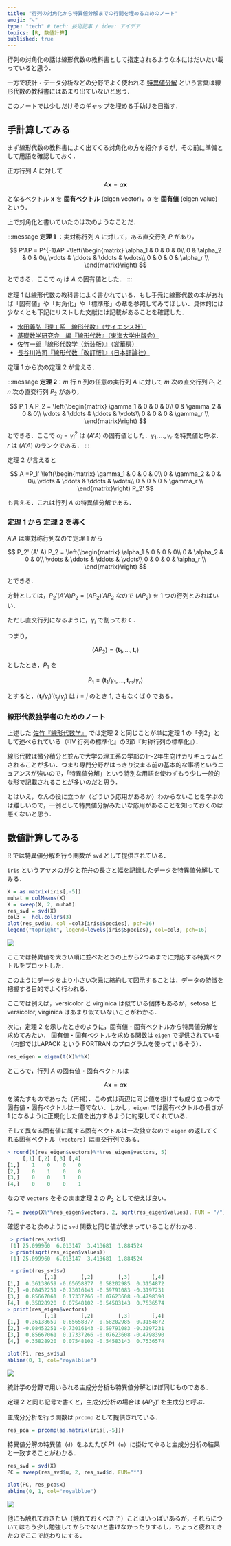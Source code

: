 ```yaml
---
title: "行列の対角化から特異値分解までの行間を埋めるためのノート"
emoji: "↘️"
type: "tech" # tech: 技術記事 / idea: アイデア
topics: [R, 数値計算]
published: true
---
```



行列の対角化の話は線形代数の教科書として指定されるような本にはだいたい載っていると思う．

一方で統計・データ分析などの分野でよく使われる [特異値分解](https://ja.wikipedia.org/wiki/特異値分解) という言葉は線形代数の教科書にはあまり出ていないと思う．

このノートでは少しだけそのギャップを埋める手助けを目指す．

## 手計算してみる

まず線形代数の教科書によく出てくる対角化の方を紹介するが，その前に準備として用語を確認しておく．

正方行列 $A$ に対して

$$
A\boldsymbol{x} = \alpha \boldsymbol{x}
$$

となるベクトル $\boldsymbol{x}$ を **固有ベクトル** (eigen vector)，$\alpha$ を **固有値** (eigen value) という．

上で対角化と書いていたのは次のようなことだ．

:::message
**定理 1** ：実対称行列 $A$ に対して，ある直交行列 $P$ があり，

$$
P'AP = P^{-1}AP =\left(\begin{matrix} \alpha_1 & 0 & 0 & 0\\
0 & \alpha_2 & 0 & 0\\
\vdots & \ddots & \ddots & \vdots\\
0 & 0 & 0 &  \alpha_r  \\
 \end{matrix}\right)
$$

とできる．ここで $\alpha_i$ は $A$ の固有値とした．
:::

定理 1 は線形代数の教科書によく書かれている．もし手元に線形代数の本があれば「固有値」や「対角化」や「標準形」の章を参照してみてほしい．具体的には少なくとも下記にリストした文献には記載があることを確認した．

- [水田義弘『理工系　線形代数』（サイエンス社）](https://www.saiensu.co.jp/search/?isbn=978-4-7819-0859-5&y=1997)
- [基礎数学研究会　編『線形代数』（東海大学出版会）](https://www.hanmoto.com/bd/isbn/9784486012627)
- [佐竹一郎『線形代数学（新装版）』（裳華房）](https://www.shokabo.co.jp/mybooks/ISBN978-4-7853-1316-6.htm)
- [長谷川浩司『線形代数［改訂版］』（日本評論社）](https://www.nippyo.co.jp/shop/book/6704.html)


定理 1 から次の定理 2 が言える．

:::message
**定理 2**：$m$ 行 $n$ 列の任意の実行列 $A$ に対して $m$ 次の直交行列 $P_1$ と $n$ 次の直交行列 $P_2$ があり，

$$
P_1 A P_2 = \left(\begin{matrix} \gamma_1 & 0 & 0 & 0\\
0 & \gamma_2 & 0 & 0\\
\vdots & \ddots & \ddots & \vdots\\
0 & 0 & 0 &  \gamma_r  \\
 \end{matrix}\right)
$$

とできる．ここで $\alpha_i = \gamma_i^2$ は $(A' A)$ の固有値とした．$\gamma_1, \ldots, \gamma_r$ を特異値と呼ぶ．$r$ は $(A' A)$ のランクである．
:::

定理 2 が言えると

$$
A  =P_1' \left(\begin{matrix} \gamma_1 & 0 & 0 & 0\\
0 & \gamma_2 & 0 & 0\\
\vdots & \ddots & \ddots & \vdots\\
0 & 0 & 0 &  \gamma_r  \\
 \end{matrix}\right) P_2'
$$

も言える．これは行列 $A$ の特異値分解である．


### 定理 1 から 定理 2 を導く

$A' A$ は実対称行列なので定理 1 から

$$
P_2' (A' A) P_2 = \left(\begin{matrix} \alpha_1 & 0 & 0 & 0\\
0 & \alpha_2 & 0 & 0\\
\vdots & \ddots & \ddots & \vdots\\
0 & 0 & 0 &  \alpha_r  \\
\end{matrix}\right)
$$

とできる．

方針としては，$P_2' (A' A) P_2 =  (A P_2)'  A P_2$ なので $(A P_2)$ を 1 つの行列とみればいい．

ただし直交行列になるように，$\gamma_i$ で割っておく．

つまり，

$$
(A P_2) = (\boldsymbol{t}_1, \ldots, \boldsymbol{t}_r)
$$

としたとき，$P_1$ を

$$
P_1 = (\boldsymbol{t}_1/\gamma_1, \ldots, \boldsymbol{t}_m/\gamma_r)
$$

とすると，$(\boldsymbol{t}_i/\gamma_i)' (\boldsymbol{t}_j/\gamma_j)$ は $i=j$ のとき 1, さもなくば 0 である．


### 線形代数独学者のためのノート

上述した [佐竹『線形代数学』](https://www.shokabo.co.jp/mybooks/ISBN978-4-7853-1316-6.htm) では定理 2 と同じことが単に定理 1 の「例2」として述べられている（『Ⅳ 行列の標準化』の3節『対称行列の標準化』）．

線形代数は微分積分と並んで大学の理工系の学部の1〜2年生向けカリキュラムとされることが多い．つまり専門分野がはっきり決まる前の基本的な事柄というニュアンスが強いので，「特異値分解」という特別な用語を使わずもう少し一般的な形で記載されることが多いのだと思う．

とはいえ，なんの役に立つか（どういう応用があるか）わからないことを学ぶのは難しいので，一例として特異値分解みたいな応用があることを知っておくのは悪くないと思う．


## 数値計算してみる

R では特異値分解を行う関数が `svd` として提供されている．

`iris` というアヤメのガクと花弁の長さと幅を記録したデータを特異値分解してみる．

```r
X = as.matrix(iris[,-5])
muhat = colMeans(X)
X = sweep(X, 2, muhat)
res_svd = svd(X)
col3 =  hcl.colors(3)
plot(res_svd$u, col =col3[iris$Species], pch=16)
legend("topright", legend=levels(iris$Species), col=col3, pch=16)
```

![](/images/diagonal_to_svd/scatter_u.png)

ここでは特異値を大きい順に並べたときの上から2つめまでに対応する特異ベクトルをプロットした．

このようにデータをより小さい次元に縮約して図示することは，データの特徴を把握する目的でよく行われる．

ここでは例えば，versicolor と virginica は似ている個体もあるが，setosa と versicolor, virginica はあまり似ていないことがわかる．

次に，定理 2 を示したときのように，固有値・固有ベクトルから特異値分解を求めてみたい．
固有値・固有ベクトルを求める関数は `eigen` で提供されている（内部ではLAPACK という FORTRAN のプログラムを使っているそう）．


```r
res_eigen = eigen(t(X)%*%X)
```

ところで，行列 $A$ の固有値・固有ベクトルは

$$
A\boldsymbol{x} = \alpha \boldsymbol{x}
$$

を満たすものであった（再掲）．この式は両辺に同じ値を掛けても成り立つので固有値・固有ベクトルは一意でない．しかし，`eigen` では固有ベクトルの長さが 1 になるように正規化した値を出力するように約束してくれている．

そして異なる固有値に属する固有ベクトルは一次独立なので `eigen` の返してくれる固有ベクトル（`vectors`）は直交行列である．

```r
> round(t(res_eigen$vectors)%*%res_eigen$vectors, 5)
     [,1] [,2] [,3] [,4]
[1,]    1    0    0    0
[2,]    0    1    0    0
[3,]    0    0    1    0
[4,]    0    0    0    1
```

なので `vectors` をそのまま定理 2 の $P_2$ として使えば良い．

```r
P1 = sweep(X%*%res_eigen$vectors, 2, sqrt(res_eigen$values), FUN = "/")
```

確認すると次のように `svd` 関数と同じ値が求まっていることがわかる．


```r
 > print(res_svd$d)
 [1] 25.099960  6.013147  3.413681  1.884524
 > print(sqrt(res_eigen$values))
 [1] 25.099960  6.013147  3.413681  1.884524

 > print(res_svd$v)
            [,1]        [,2]        [,3]       [,4]
[1,]  0.36138659 -0.65658877  0.58202985  0.3154872
[2,] -0.08452251 -0.73016143 -0.59791083 -0.3197231
[3,]  0.85667061  0.17337266 -0.07623608 -0.4798390
[4,]  0.35828920  0.07548102 -0.54583143  0.7536574
> print(res_eigen$vectors)
            [,1]        [,2]        [,3]       [,4]
[1,]  0.36138659 -0.65658877  0.58202985  0.3154872
[2,] -0.08452251 -0.73016143 -0.59791083 -0.3197231
[3,]  0.85667061  0.17337266 -0.07623608 -0.4798390
[4,]  0.35828920  0.07548102 -0.54583143  0.7536574

```

```r
plot(P1, res_svd$u)
abline(0, 1, col="royalblue")
```

![](/images/diagonal_to_svd/comparison_u.png)


統計学の分野で用いられる主成分分析も特異値分解とほぼ同じものである．

定理 2 と同じ記号で書くと，主成分分析の場合は $(A P_2)'$ を主成分と呼ぶ．

主成分分析を行う関数は `prcomp` として提供されている．

```r
res_pca = prcomp(as.matrix(iris[,-5]))
```

特異値分解の特異値（`d`）をふたたび $P1$（`u`）に掛けてやると主成分分析の結果と一致することがわかる．

```r
res_svd = svd(X)
PC = sweep(res_svd$u, 2, res_svd$d, FUN="*")

plot(PC, res_pca$x)
abline(0, 1, col="royalblue")
```

![](/images/diagonal_to_svd/comparison_pc.png)

他にも触れておきたい（触れておくべき？）ことはいっぱいあるが，それらについてはもう少し勉強してからでないと書けなかったりするし，ちょっと疲れてきたのでここで終わりにする．
